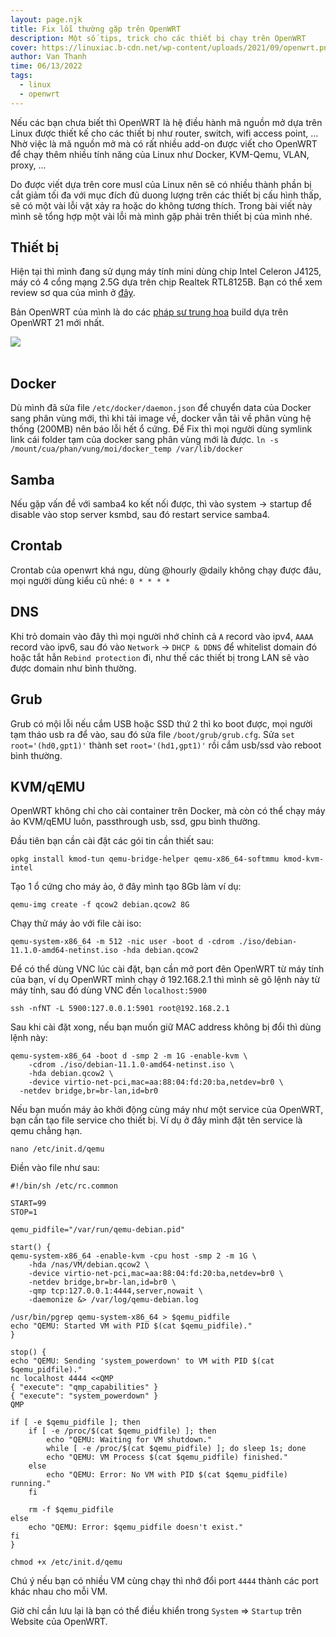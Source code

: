 ```yaml
---
layout: page.njk
title: Fix lỗi thường gặp trên OpenWRT
description: Một số tips, trick cho các thiết bị chạy trên OpenWRT
cover: https://linuxiac.b-cdn.net/wp-content/uploads/2021/09/openwrt.png
author: Van Thanh
time: 06/13/2022
tags:
  - linux
  - openwrt
---
```

Nếu các bạn chưa biết thì OpenWRT là hệ điều hành mã nguồn mở dựa trên Linux được thiết kế cho các thiết bị như router, switch, wifi access point, ... Nhờ việc là mã nguồn mở mà có rất nhiều add-on được viết cho OpenWRT để chạy thêm nhiều tính năng của Linux như Docker, KVM-Qemu, VLAN, proxy, ...

Do được viết dựa trên core musl của Linux nên sẽ có nhiều thành phần bị cắt giảm tối đa với mục đích đủ duong lượng trên các thiết bị cấu hình thấp, sẽ có một vài lỗi vặt xảy ra hoặc do không tương thích. Trong bài viết này mình sẽ tổng hợp một vài lỗi mà mình gặp phải trên thiết bị của mình nhé.

## Thiết bị

Hiện tại thì mình đang sử dụng máy tính mini dùng chip Intel Celeron J4125, máy có 4 cổng mạng 2.5G dựa trên chịp Realtek RTL8125B. Bạn có thể xem review sơ qua của mình ở [đây](https://voz.vn/t/mini-review-router-j4125-rtl8125-4-cong-2-5g.443542/).

Bản OpenWRT của mình là do các [pháp sư trung hoa](https://github.com/HoldOnBro/Actions-OpenWrt) build dựa trên OpenWRT 21 mới nhất.

<img src='https://i.imgur.com/Ni2axOp.png' style="max-width: 700px" /><br /><br />

## Docker

Dù mình đã sửa file `/etc/docker/daemon.json` để chuyển data của Docker sang phân vùng mới, thì khi tải image về, docker vẫn tải về phân vùng hệ thống (200MB) nên báo lỗi hết ổ cứng. Để Fix thì mọi người dùng symlink link cái folder tạm của docker sang phân vùng mới là được.
`ln -s /mount/cua/phan/vung/moi/docker_temp /var/lib/docker`

## Samba

Nếu gặp vấn đề với samba4 ko kết nối được, thì vào system -> startup để disable vào stop server ksmbd, sau đó restart service samba4.

## Crontab

Crontab của openwrt khá ngu, dùng @hourly @daily không chạy được đâu, mọi người dùng kiểu cũ nhé: `0 * * * *`

## DNS

Khi trỏ domain vào đây thì mọi người nhớ chỉnh cả `A` record vào ipv4, `AAAA` record vào ipv6, sau đó vào `Network` -> `DHCP & DDNS` để whitelist domain đó hoặc tắt hẳn `Rebind protection` đi, như thế các thiết bị trong LAN sẽ vào được domain như bình thường.

## Grub

Grub có mội lỗi nếu cắm USB hoặc SSD thứ 2 thì ko boot được, mọi người tạm tháo usb ra để vào, sau đó sửa file `/boot/grub/grub.cfg`. Sửa `set root='(hd0,gpt1)'` thành set `root='(hd1,gpt1)'` rồi cắm usb/ssd vào reboot bình thường.

## KVM/qEMU

OpenWRT không chỉ cho cài container trên Docker, mà còn có thể chạy máy ảo KVM/qEMU luôn, passthrough  usb, ssd, gpu bình thường.

Đầu tiên bạn cần cài đặt các gói tin cần thiết sau:
```
opkg install kmod-tun qemu-bridge-helper qemu-x86_64-softmmu kmod-kvm-intel
```

Tạo 1 ổ cứng cho máy ảo, ở đây mình tạo 8Gb làm  ví dụ:
```
qemu-img create -f qcow2 debian.qcow2 8G
```

Chạy thử máy ảo với file cài iso:
```
qemu-system-x86_64 -m 512 -nic user -boot d -cdrom ./iso/debian-11.1.0-amd64-netinst.iso -hda debian.qcow2
```

Để có thể dùng VNC lúc cài đặt, bạn cần mở port đên OpenWRT từ máy tính của bạn, ví dụ OpenWRT mình chạy ở 192.168.2.1 thì mình sẽ gõ lệnh này từ máy tính, sau đó dùng VNC đến `localhost:5900`
```
ssh -nfNT -L 5900:127.0.0.1:5901 root@192.168.2.1
```

Sau khi cài đặt xong, nếu bạn muốn giữ MAC address không bị đổi thì dùng lệnh này:
```
qemu-system-x86_64 -boot d -smp 2 -m 1G -enable-kvm \
	-cdrom ./iso/debian-11.1.0-amd64-netinst.iso \
	-hda debian.qcow2 \
	-device virtio-net-pci,mac=aa:88:04:fd:20:ba,netdev=br0 \
  -netdev bridge,br=br-lan,id=br0
```

Nếu bạn muốn máy ảo khởi động cùng máy như một service của OpenWRT, bạn cần tạo file service cho thiết bị. Ví dụ ở đây mình đặt tên service là qemu chẳng hạn.
```
nano /etc/init.d/qemu
```
Điền vào file như sau:
```
#!/bin/sh /etc/rc.common
 
START=99
STOP=1
 
qemu_pidfile="/var/run/qemu-debian.pid"
 
start() {
qemu-system-x86_64 -enable-kvm -cpu host -smp 2 -m 1G \
	-hda /nas/VM/debian.qcow2 \
	-device virtio-net-pci,mac=aa:88:04:fd:20:ba,netdev=br0 \
	-netdev bridge,br=br-lan,id=br0 \
	-qmp tcp:127.0.0.1:4444,server,nowait \
	-daemonize &> /var/log/qemu-debian.log
 
/usr/bin/pgrep qemu-system-x86_64 > $qemu_pidfile
echo "QEMU: Started VM with PID $(cat $qemu_pidfile)."
}
 
stop() {
echo "QEMU: Sending 'system_powerdown' to VM with PID $(cat $qemu_pidfile)."
nc localhost 4444 <<QMP 
{ "execute": "qmp_capabilities" } 
{ "execute": "system_powerdown" } 
QMP

if [ -e $qemu_pidfile ]; then
	if [ -e /proc/$(cat $qemu_pidfile) ]; then
		echo "QEMU: Waiting for VM shutdown."
		while [ -e /proc/$(cat $qemu_pidfile) ]; do sleep 1s; done
		echo "QEMU: VM Process $(cat $qemu_pidfile) finished."
	else
		echo "QEMU: Error: No VM with PID $(cat $qemu_pidfile) running."
	fi
 
	rm -f $qemu_pidfile
else
	echo "QEMU: Error: $qemu_pidfile doesn't exist."
fi
}
```
```
chmod +x /etc/init.d/qemu
```

Chú ý nếu bạn có nhiều VM cùng chạy thì nhớ đổi port `4444` thành các port khác nhau cho mỗi VM.

Giờ chỉ cần lưu lại là bạn có thể điều khiển trong `System` => `Startup` trên Website của OpenWRT.
